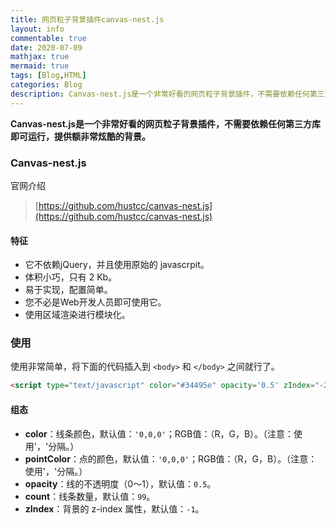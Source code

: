 ```yaml
---
title: 网页粒子背景插件canvas-nest.js
layout: info
commentable: true
date: 2020-07-09
mathjax: true
mermaid: true
tags: [Blog,HTML]
categories: Blog
description: Canvas-nest.js是一个非常好看的网页粒子背景插件，不需要依赖任何第三方库即可运行，提供额非常炫酷的背景。
---
```


**Canvas-nest.js是一个非常好看的网页粒子背景插件，不需要依赖任何第三方库即可运行，提供额非常炫酷的背景。**

### Canvas-nest.js

官网介绍

> [https://github.com/hustcc/canvas-nest.js](https://github.com/hustcc/canvas-nest.js)

#### 特征

- 它不依赖jQuery，并且使用原始的 javascrpit。
- 体积小巧，只有 2 Kb。
- 易于实现，配置简单。
- 您不必是Web开发人员即可使用它。
- 使用区域渲染进行模块化。

### 使用

使用非常简单，将下面的代码插入到 `<body>` 和 `</body>` 之间就行了。

```html
<script type="text/javascript" color="#34495e" opacity='0.5' zIndex="-2" count="99" src="canvas-nest.min.js"></script>
```

#### 组态

- **color**：线条颜色，默认值：`'0,0,0'`；RGB值：（R，G，B）。（注意：使用'，'分隔。）
- **pointColor**：点的颜色，默认值：`'0,0,0'`；RGB值：（R，G，B）。（注意：使用'，'分隔。）
- **opacity**：线的不透明度（0〜1），默认值：`0.5`。
- **count**：线条数量，默认值：`99`。
- **zIndex**：背景的 z-index 属性，默认值：`-1`。